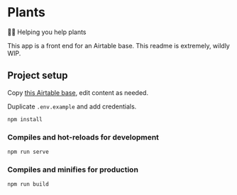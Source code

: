 # Plants
🌱✨ Helping you help plants

This app is a front end for an Airtable base. This readme is extremely, wildly WIP. 

## Project setup
Copy [this Airtable base](https://airtable.com/universe/expQ4unUii5gYFC7z/plant-watering-schedule), edit content as needed.

Duplicate `.env.example` and add credentials. 

```
npm install
```

### Compiles and hot-reloads for development
```
npm run serve
```

### Compiles and minifies for production
```
npm run build
```
